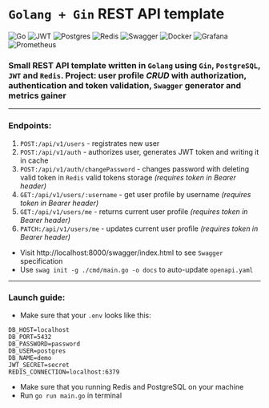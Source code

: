 # **`Golang + Gin` REST API template**
![Go](https://img.shields.io/badge/go-%2300ADD8.svg?style=for-the-badge&logo=go&logoColor=white)
![JWT](https://img.shields.io/badge/JWT-black?style=for-the-badge&logo=JSON%20web%20tokens)
![Postgres](https://img.shields.io/badge/postgres-%23316192.svg?style=for-the-badge&logo=postgresql&logoColor=white)
![Redis](https://img.shields.io/badge/redis-%23DD0031.svg?style=for-the-badge&logo=redis&logoColor=white)
![Swagger](https://img.shields.io/badge/-Swagger-%23Clojure?style=for-the-badge&logo=swagger&logoColor=white)
![Docker](https://img.shields.io/badge/docker-%230db7ed.svg?style=for-the-badge&logo=docker&logoColor=white)
![Grafana](https://img.shields.io/badge/grafana-%23F46800.svg?style=for-the-badge&logo=grafana&logoColor=white)
![Prometheus](https://img.shields.io/badge/Prometheus-E6522C?style=for-the-badge&logo=Prometheus&logoColor=white)


### Small **REST API** template written in `Golang` using `Gin`, `PostgreSQL`, `JWT` and `Redis`. Project: user profile *CRUD* with authorization, authentication and token validation, `Swagger` generator and metrics gainer 
---
### Endpoints:
1. `POST:/api/v1/users` - registrates new user
2. `POST:/api/v1/auth` - authorizes user, generates JWT token and writing it in cache
3. `POST:/api/v1/auth/changePassword` - changes password with deleting valid token in `Redis` valid tokens storage *(requires token in Bearer header)*
4. `GET:/api/v1/users/:username` - get user profile by username *(requires token in Bearer header)*
5. `GET:/api/v1/users/me` - returns current user profile *(requires token in Bearer header)*
6. `PATCH:/api/v1/users/me` - updates current user profile *(requires token in Bearer header)*

+ Visit http://localhost:8000/swagger/index.html to see `Swagger` specification
+ Use `swag init -g ./cmd/main.go -o docs` to auto-update `openapi.yaml` 
---
### Launch guide:
+ Make sure that your `.env` looks like this:
```
DB_HOST=localhost
DB_PORT=5432
DB_PASSWORD=password
DB_USER=postgres
DB_NAME=demo
JWT_SECRET=secret
REDIS_CONNECTION=localhost:6379
```
+ Make sure that you running Redis and PostgreSQL on your machine
+ Run `go run main.go` in terminal
